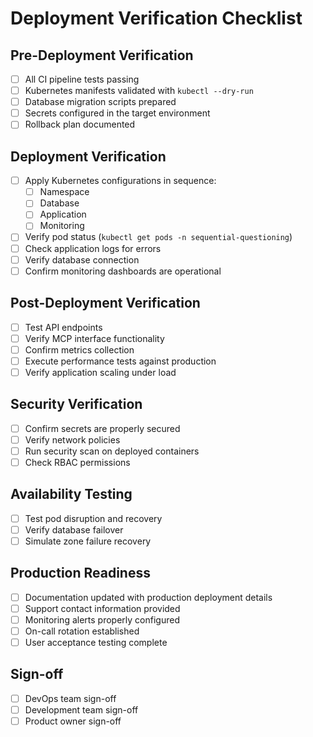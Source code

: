 # Deployment Verification Checklist

## Pre-Deployment Verification
- [ ] All CI pipeline tests passing
- [ ] Kubernetes manifests validated with `kubectl --dry-run`
- [ ] Database migration scripts prepared
- [ ] Secrets configured in the target environment
- [ ] Rollback plan documented

## Deployment Verification
- [ ] Apply Kubernetes configurations in sequence:
  - [ ] Namespace
  - [ ] Database
  - [ ] Application
  - [ ] Monitoring
- [ ] Verify pod status (`kubectl get pods -n sequential-questioning`)
- [ ] Check application logs for errors
- [ ] Verify database connection
- [ ] Confirm monitoring dashboards are operational

## Post-Deployment Verification
- [ ] Test API endpoints
- [ ] Verify MCP interface functionality
- [ ] Confirm metrics collection
- [ ] Execute performance tests against production
- [ ] Verify application scaling under load

## Security Verification
- [ ] Confirm secrets are properly secured
- [ ] Verify network policies
- [ ] Run security scan on deployed containers
- [ ] Check RBAC permissions

## Availability Testing
- [ ] Test pod disruption and recovery
- [ ] Verify database failover
- [ ] Simulate zone failure recovery

## Production Readiness
- [ ] Documentation updated with production deployment details
- [ ] Support contact information provided
- [ ] Monitoring alerts properly configured
- [ ] On-call rotation established
- [ ] User acceptance testing complete

## Sign-off
- [ ] DevOps team sign-off
- [ ] Development team sign-off
- [ ] Product owner sign-off 